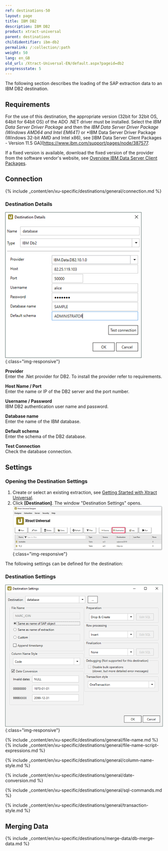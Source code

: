 ```yaml
---
ref: destinations-50
layout: page
title: IBM DB2
description: IBM DB2
product: xtract-universal
parent: destinations
childidentifier: ibm-db2
permalink: /:collection/:path
weight: 50
lang: en_GB
old_url: /Xtract-Universal-EN/default.aspx?pageid=db2
progressstate: 5
---
```


The following section describes the loading of the SAP extraction data to an IBM DB2 destination.


## Requirements

For the use of this destination, the appropriate version (32bit for 32bit OS, 64bit for 64bit OS) of the ADO .NET driver must be installed.  Select the *IBM Data Server Driver Package* and then the *IBM Data Server Driver Package (Windows AMD64 and Intel EM64T)* or 
*IBM Data Server Driver Package (Windows 32-bit AMD and Intel x86), see [IBM Data Server Client Packages - Version 11.5 GA](https://www.ibm.com/support/pages/node/387577.


If a fixed version is available, download the fixed version of the provider from the software vendor's website, see [Overview IBM Data Server Client Packages](https://www.ibm.com/support/pages/node/323035).<br> 

## Connection

{% include _content/en/xu-specific/destinations/general/connection.md %}	

### Destination Details

![DB2-Connection](/img/content/DB2-Connection.png){:class="img-responsive"}

**Provider**<br>
Enter the .Net provider for DB2. To install the provider refer to requirements.

**Host Name / Port**<br>
Enter the name or IP of the DB2 server and the port number. 

**Username / Password**<br>
IBM DB2 authentication user name and password.

**Database name**<br>
Enter the name of the IBM database.

**Default schema**<br>
Enter the schema of the DB2 database.

**Test Connection**<br>
Check the database connection.

## Settings

### Opening the Destination Settings
1. Create or select an existing extraction, see [Getting Started with Xtract Universal](../getting-started/define-a-table-extraction).
2. Click **[Destination]**. The window "Destination Settings" opens.
![Destination-settings](/img/content/xu/xu_designer_destination.png){:class="img-responsive"}

The following settings can be defined for the destination:  

### Destination Settings

![ext_spec_set_de_form](/img/content/ibmdb2-configurations.png){:class="img-responsive"}

{% include _content/en/xu-specific/destinations/general/file-name.md %}
{% include _content/en/xu-specific/destinations/general/file-name-script-expressions.md %}

{% include _content/en/xu-specific/destinations/general/column-name-style.md %}

{% include _content/en/xu-specific/destinations/general/date-conversion.md %}

{% include _content/en/xu-specific/destinations/general/sql-commands.md %}

{% include _content/en/xu-specific/destinations/general/transaction-style.md %}


## Merging Data

{% include _content/en/xu-specific/destinations/merge-data/db-merge-data.md  %}
